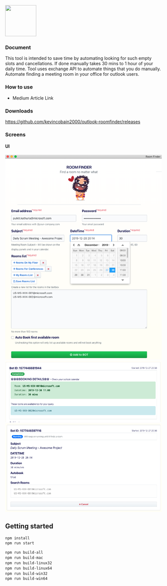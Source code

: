 <img src="icon.ico" alt="" height="100" width="100">

### Document

This tool is intended to save time by automating looking for such empty slots and cancellations. If done manually takes 30 mins to 1 hour of your daily time.
Tool uses exchange API to automate things that you do manually.
Automate finding a meeting room in your office for outlook users.

### How to use

- Medium Article Link

### Downloads

https://github.com/kevincobain2000/outlook-roomfinder/releases

### Screens

#### UI

<img src="screens/screen-1.png" width="750" alt="portfolio_view">
<img src="screens/screen-2.png" width="750" alt="portfolio_view">
<img src="screens/screen-3.png" width="750" alt="portfolio_view">


## Getting started

```
npm install
npm run start
```

```sh
npm run build-all
npm run build-mac
npm run build-linux32
npm run build-linux64
npm run build-win32
npm run build-win64
```